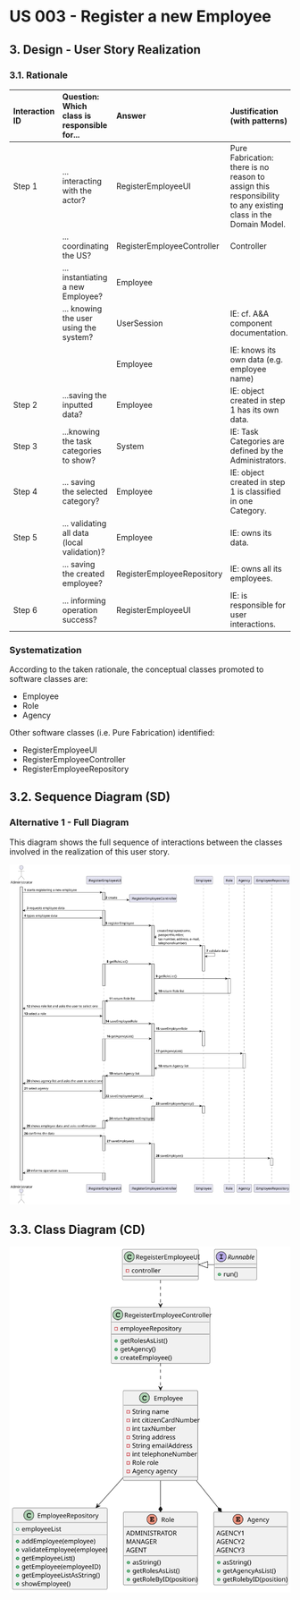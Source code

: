 # US 003 - Register a new Employee 

## 3. Design - User Story Realization 

### 3.1. Rationale


| Interaction ID | Question: Which class is responsible for...   | Answer                     | Justification (with patterns)                                                                                 |
|:---------------|:----------------------------------------------|:---------------------------|:--------------------------------------------------------------------------------------------------------------|
| Step 1  		     | 	... interacting with the actor?              | RegisterEmployeeUI         | Pure Fabrication: there is no reason to assign this responsibility to any existing class in the Domain Model. |
| 			  		        | 	... coordinating the US?                     | RegisterEmployeeController | Controller                                                                                                    |
| 			  		        | 	... instantiating a new Employee?            | Employee                   |                                                                                                               |
| 			  		        | ... knowing the user using the system?        | UserSession                | IE: cf. A&A component documentation.                                                                          |
| 			  		        | 							                                       | Employee                   | IE: knows its own data (e.g. employee name)                                                                   |
| Step 2  		     | 	...saving the inputted data?                 | Employee                   | IE: object created in step 1 has its own data.                                                                |
| Step 3  		     | 	...knowing the task categories to show?      | System                     | IE: Task Categories are defined by the Administrators.                                                        |
| Step 4  		     | 	... saving the selected category?            | Employee                   | IE: object created in step 1 is classified in one Category.                                                   |
| Step 5  		     | 	... validating all data (local validation)?  | Employee                   | IE: owns its data.                                                                                            |
| 		             | 	... saving the created employee?             | RegisterEmployeeRepository | IE: owns all its employees.                                                                                   | 
| Step 6  		     | 	... informing operation success?             | RegisterEmployeeUI         | IE: is responsible for user interactions.                                                                     | 

### Systematization ##

According to the taken rationale, the conceptual classes promoted to software classes are: 

 * Employee
 * Role
 * Agency

Other software classes (i.e. Pure Fabrication) identified: 

 * RegisterEmployeeUI  
 * RegisterEmployeeController  
 * RegisterEmployeeRepository


## 3.2. Sequence Diagram (SD)

### Alternative 1 - Full Diagram

This diagram shows the full sequence of interactions between the classes involved in the realization of this user story.

![Sequence Diagram - Full](svg/SD.svg)

## 3.3. Class Diagram (CD)

![Class Diagram](svg/CD.svg)
